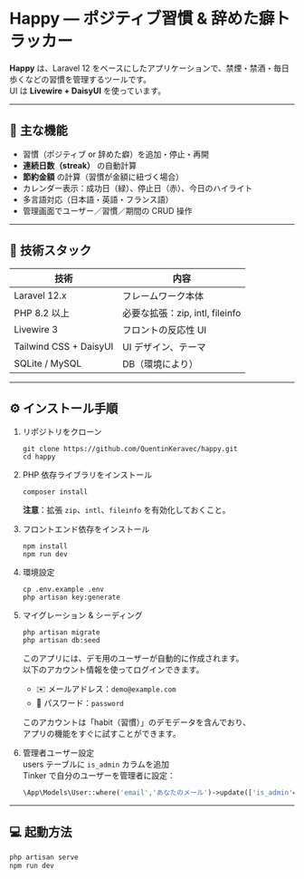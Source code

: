# Happy — ポジティブ習慣 & 辞めた癖トラッカー

**Happy** は、Laravel 12 をベースにしたアプリケーションで、禁煙・禁酒・毎日歩くなどの習慣を管理するツールです。  
UI は **Livewire + DaisyUI** を使っています。

---

## 🚀 主な機能

- 習慣（ポジティブ or 辞めた癖）を追加・停止・再開
- **連続日数（streak）** の自動計算
- **節約金額** の計算（習慣が金額に紐づく場合）
- カレンダー表示：成功日（緑）、停止日（赤）、今日のハイライト
- 多言語対応（日本語・英語・フランス語）
- 管理画面でユーザー／習慣／期間の CRUD 操作

---

## 🧱 技術スタック

| 技術 | 内容 |
|------|------|
| Laravel 12.x | フレームワーク本体 |
| PHP 8.2 以上 | 必要な拡張：zip, intl, fileinfo |
| Livewire 3 | フロントの反応性 UI |
| Tailwind CSS + DaisyUI | UI デザイン、テーマ |
| SQLite / MySQL | DB（環境により） |

---

## ⚙ インストール手順

1. リポジトリをクローン
    ```
    git clone https://github.com/QuentinKeravec/happy.git
    cd happy
    ```

2. PHP 依存ライブラリをインストール
    ```
    composer install
    ```
   **注意**：拡張 `zip`、`intl`、`fileinfo` を有効化しておくこと。

3. フロントエンド依存をインストール
    ```
    npm install
    npm run dev
    ```

4. 環境設定
    ```
    cp .env.example .env
    php artisan key:generate
    ```

5. マイグレーション & シーディング
    ```
    php artisan migrate
    php artisan db:seed
    ```
   このアプリには、デモ用のユーザーが自動的に作成されます。  
   以下のアカウント情報を使ってログインできます。
     - ✉️ メールアドレス：`demo@example.com`
     - 🔑 パスワード：`password`
   
   このアカウントは「habit（習慣）」のデモデータを含んでおり、  
      アプリの機能をすぐに試すことができます。


6. 管理者ユーザー設定  
   users テーブルに `is_admin` カラムを追加  
   Tinker で自分のユーザーを管理者に設定：
    ```php
    \App\Models\User::where('email','あなたのメール')->update(['is_admin'=>true]);
    ```

---

## 💻 起動方法

```bash
php artisan serve
npm run dev
